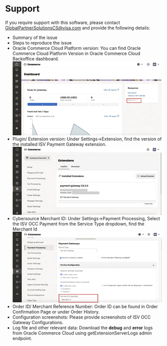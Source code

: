 # Support

If you require support with this software, please contact GlobalPartnerSolutionsCS@visa.com and provide the following details:
- Summary of the issue
- Steps to reproduce the issue
- Oracle Commerce Cloud Platform version: You can find Oracle Commerce Cloud Platform Version in Oracle Commerce Cloud Backoffice dashboard.
![Version](images/version.png)
- Plugin/ Extension version: Under Settings->Extension, find the version of the installed ISV Payment Gateway extension.
![Extension Version](images/extension-version.png)
- Cybersource Merchant ID: Under Settings->Payment Processing, Select the ISV OCC Payment from the Service Type dropdown, find the Merchant Id
![Merchant Id](images/merchant-id.png)
- Order ID/ Merchant Reference Number: Order ID can be found in Order Confirmation Page or under Order History.
- Configuration screenshots: Please provide screenshots of ISV OCC Gateway Configurations.
- Log file and other relevant data: Download the **debug** and **error** logs from Oracle Commerce Cloud using getExtensionServerLogs admin endpoint.